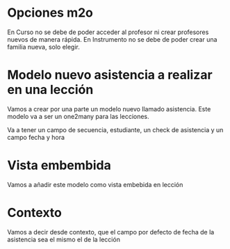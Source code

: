 # Opciones m2o

En Curso no se debe de poder acceder al profesor ni crear profesores nuevos de manera rápida.
En Instrumento no se debe de poder crear una familia nueva, solo elegir.

# Modelo nuevo asistencia a realizar en una lección

Vamos a crear por una parte un modelo nuevo llamado asistencia. Este modelo va a ser un one2many para las lecciones.

Va a tener un campo de secuencia, estudiante, un check de asistencia y un campo fecha y hora

# Vista embembida

Vamos a añadir este modelo como vista embebida en lección

# Contexto

Vamos a decir desde contexto, que el campo por defecto de fecha de la asistencia sea el mismo el de la lección
